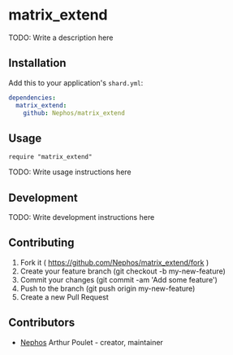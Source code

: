 # matrix_extend

TODO: Write a description here

## Installation


Add this to your application's `shard.yml`:

```yaml
dependencies:
  matrix_extend:
    github: Nephos/matrix_extend
```


## Usage


```crystal
require "matrix_extend"
```


TODO: Write usage instructions here

## Development

TODO: Write development instructions here

## Contributing

1. Fork it ( https://github.com/Nephos/matrix_extend/fork )
2. Create your feature branch (git checkout -b my-new-feature)
3. Commit your changes (git commit -am 'Add some feature')
4. Push to the branch (git push origin my-new-feature)
5. Create a new Pull Request

## Contributors

- [Nephos](https://github.com/Nephos) Arthur Poulet - creator, maintainer
